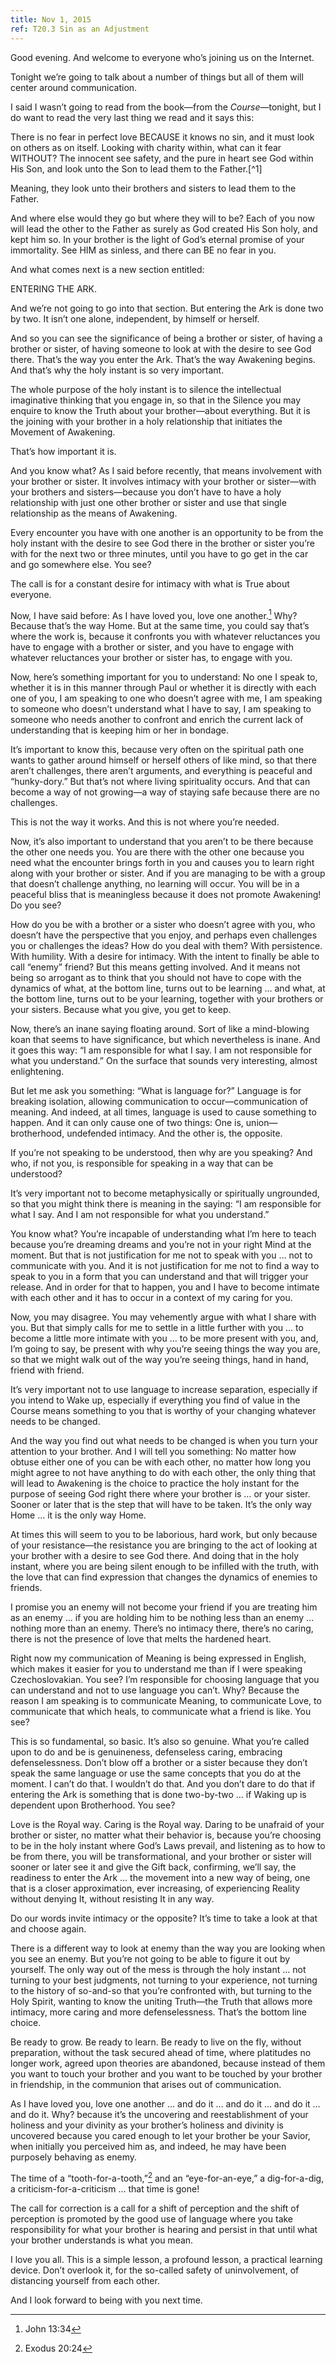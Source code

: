 ```yaml
---
title: Nov 1, 2015
ref: T20.3 Sin as an Adjustment
---
```


Good evening. And welcome to everyone who’s joining us on the Internet.

Tonight we’re going to talk about a number of things but all of them will
center around communication.

I said I wasn’t going to read from the book—from the *Course*—tonight, but I do
want to read the very last thing we read and it says this:

<div markdown="1" class="well book">
There is no fear in perfect love BECAUSE it knows no sin, and it must look on
others as on itself. Looking with charity within, what can it fear WITHOUT?
The innocent see safety, and the pure in heart see God within His Son, and look
unto the Son to lead them to the Father.[^1]
</div> 

Meaning, they look unto their brothers and sisters to lead them to the Father.

<div markdown="1" class="well book">
And where else would they go but where they will to be? Each of you now will
lead the other to the Father as surely as God created His Son holy, and kept
him so. In your brother is the light of God’s eternal promise of your
immortality. See HIM as sinless, and there can BE no fear in you.
</div> 

And what comes next is a new section entitled:

<div markdown="1" class="well book">
ENTERING THE ARK.
</div> 

And we’re not going to go into that section. But entering the Ark is done two
by two. It isn’t one alone, independent, by himself or herself.

And so you can see the significance of being a brother or sister, of having
a brother or sister, of having someone to look at with the desire to see God
there. That’s the way you enter the Ark. That’s the way Awakening begins.
And that’s why the holy instant is so very important.

The whole purpose of the holy instant is to silence the intellectual
imaginative thinking that you engage in, so that in the Silence you may enquire
to know the Truth about your brother—about everything. But it is the joining
with your brother in a holy relationship that initiates the Movement of
Awakening.

That’s how important it is.

And you know what? As I said before recently, that means involvement with your
brother or sister. It involves intimacy with your brother or sister—with your
brothers and sisters—because you don’t have to have a holy relationship with
just one other brother or sister and use that single relationship as the means
of Awakening.

Every encounter you have with one another is an opportunity to be from the holy
instant with the desire to see God there in the brother or sister you’re with
for the next two or three minutes, until you have to go get in the car and go
 somewhere else.  You see?

The call is for a constant desire for intimacy with what is True about
everyone.

Now, I have said before: As I have loved you, love one another.[^2] Why?
Because that’s the way Home. But at the same time, you could say that’s where
the work is, because it confronts you with whatever reluctances you have to
engage with a brother or sister, and you have to engage with whatever
reluctances your brother or sister has, to engage with you.

Now, here’s something important for you to understand: No one I speak to,
whether it is in this manner through Paul or whether it is directly with each
one of you, I am speaking to one who doesn’t agree with me, I am speaking to
someone who doesn’t understand what I have to say, I am speaking to someone who
needs another to confront and enrich the current lack of understanding that is
keeping him or her in bondage.

It’s important to know this, because very often on the spiritual path one wants
to gather around himself or herself others of like mind, so that there aren’t
challenges, there aren’t arguments, and everything is peaceful and
“hunky-dory.” But that’s not where living spirituality occurs. And that can
become a way of not growing—a way of staying safe because there are no
challenges.

This is not the way it works. And this is not where you’re needed.

Now, it’s also important to understand that you aren’t to be there because the
other one needs you. You are there with the other one because you need what
the encounter brings forth in you and causes you to learn right along with your
brother or sister. And if you are managing to be with a group that doesn’t
challenge anything, no learning will occur. You will be in a peaceful bliss
that is meaningless because it does not promote Awakening! Do you see?

How do you be with a brother or a sister who doesn’t agree with you, who
doesn’t have the perspective that you enjoy, and perhaps even challenges you or
challenges the ideas? How do you deal with them? With persistence. With
humility. With a desire for intimacy. With the intent to finally be able to
call “enemy” friend? But this means getting involved. And it means not being
so arrogant as to think that you should not have to cope with the dynamics of
what, at the bottom line, turns out to be learning &hellip; and what, at the
bottom line, turns out to be your learning, together with your brothers or your
sisters. Because what you give, you get to keep.

Now, there’s an inane saying floating around. Sort of like a mind-blowing koan
that seems to have significance, but which nevertheless is inane. And it goes
this way: “I am responsible for what I say. I am not responsible for what you
understand.” On the surface that sounds very interesting, almost enlightening.

But let me ask you something: “What is language for?” Language is for
breaking isolation, allowing communication to occur—communication of meaning.
And indeed, at all times, language is used to cause something to happen. And
it can only cause one of two things: One is, union—brotherhood, undefended
intimacy. And the other is, the opposite.

If you’re not speaking to be understood, then why are you speaking? And who,
if not you, is responsible for speaking in a way that can be understood?

It’s very important not to become metaphysically or spiritually ungrounded, so
that you might think there is meaning in the saying: “I am responsible for what
I say. And I am not responsible for what you understand.”

You know what? You’re incapable of understanding what I’m here to teach
because you’re dreaming dreams and you’re not in your right Mind at the moment.
But that is not justification for me not to speak with you &hellip; not to
communicate with you. And it is not justification for me not to find a way to
speak to you in a form that you can understand and that will trigger your
release. And in order for that to happen, you and I have to become intimate
with each other and it has to occur in a context of my caring for you.

Now, you may disagree. You may vehemently argue with what I share with you.
But that simply calls for me to settle in a little further with you &hellip; to
become a little more intimate with you &hellip; to be more present with you, and,
I’m going to say, be present with why you’re seeing things the way you are, so
that we might walk out of the way you’re seeing things, hand in hand, friend
with friend.

It’s very important not to use language to increase separation, especially if
you intend to Wake up, especially if everything you find of value in the Course
means something to you that is worthy of your changing whatever needs to be
changed.

And the way you find out what needs to be changed is when you turn your
attention to your brother. And I will tell you something: No matter how
obtuse either one of you can be with each other, no matter how long you might
agree to not have anything to do with each other, the only thing that will lead
to Awakening is the choice to practice the holy instant for the purpose of
seeing God right there where your brother is &hellip; or your sister. Sooner or
later that is the step that will have to be taken. It’s the only way Home
&hellip; it is the only way Home.

At times this will seem to you to be laborious, hard work, but only because of
your resistance—the resistance you are bringing to the act of looking at your
brother with a desire to see God there. And doing that in the holy instant,
where you are being silent enough to be infilled with the truth, with the love
that can find expression that changes the dynamics of enemies to friends.

I promise you an enemy will not become your friend if you are treating him as
an enemy &hellip; if you are holding him to be nothing less than an enemy
&hellip; nothing more than an enemy. There’s no intimacy there, there’s no
caring, there is not the presence of love that melts the hardened heart.

Right now my communication of Meaning is being expressed in English, which
makes it easier for you to understand me than if I were speaking
Czechoslovakian. You see? I’m responsible for choosing language that you can
understand and not to use language you can’t. Why? Because the reason I am
speaking is to communicate Meaning, to communicate Love, to communicate that
which heals, to communicate what a friend is like. You see?

This is so fundamental, so basic. It’s also so genuine. What you’re called
upon to do and be is genuineness, defenseless caring, embracing
defenselessness. Don’t blow off a brother or a sister because they don’t speak
the same language or use the same concepts that you do at the moment. I can’t
do that. I wouldn’t do that. And you don’t dare to do that if entering the
Ark is something that is done two-by-two &hellip; if Waking up is dependent
upon Brotherhood. You see?

Love is the Royal way. Caring is the Royal way. Daring to be unafraid of your
brother or sister, no matter what their behavior is, because you’re choosing to
be in the holy instant where God’s Laws prevail, and listening as to how to be
from there, you will be transformational, and your brother or sister will
sooner or later see it and give the Gift back, confirming, we’ll say, the
readiness to enter the Ark &hellip; the movement into a new way of being, one that
is a closer approximation, ever increasing, of experiencing Reality without
denying It, without resisting It in any way.

Do our words invite intimacy or the opposite? It’s time to take a look at that
and choose again.

There is a different way to look at enemy than the way you are looking when you
see an enemy. But you’re not going to be able to figure it out by yourself.
The only way out of the mess is through the holy instant &hellip; not turning to
your best judgments, not turning to your experience, not turning to the history
of so-and-so that you’re confronted with, but turning to the Holy Spirit,
wanting to know the uniting Truth—the Truth that allows more intimacy, more
caring and more defenselessness. That’s the bottom line choice.

Be ready to grow. Be ready to learn. Be ready to live on the fly, without
preparation, without the task secured ahead of time, where platitudes no longer
work, agreed upon theories are abandoned, because instead of them you want to
touch your brother and you want to be touched by your brother in friendship, in
the communion that arises out of communication.

As I have loved you, love one another &hellip; and do it &hellip; and do
it &hellip; and do it &hellip; and do it. Why? because it’s the
uncovering and reestablishment of your holiness and your divinity as
your brother’s holiness and divinity is uncovered because you cared
enough to let your brother be your Savior, when initially you perceived
him as, and indeed, he may have been purposely behaving as enemy.

The time of a “tooth-for-a-tooth,”[^3] and an “eye-for-an-eye,” a
dig-for-a-dig, a criticism-for-a-criticism &hellip; that time is gone!

The call for correction is a call for a shift of perception and the
shift of perception is promoted by the good use of language where you
take responsibility for what your brother is hearing and persist in that
until what your brother understands is what you mean.

I love you all. This is a simple lesson, a profound lesson, a practical
learning device. Don’t overlook it, for the so-called safety of
uninvolvement, of distancing yourself from each other.

And I look forward to being with you next time.


[^1]: Chapter 20 – Section: SIN AS AN ADJUSTMENT, Sparkly Book p485,
      JCIM p202, CIMS p408, First Edition p399(?), Second Edition p431
[^2]: John 13:34 
[^3]: Exodus 20:24

